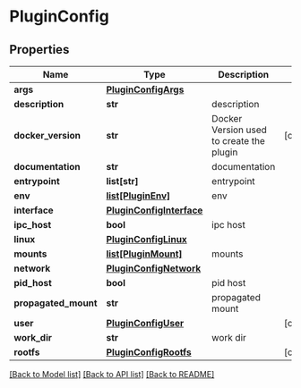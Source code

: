 # PluginConfig

## Properties
Name | Type | Description | Notes
------------ | ------------- | ------------- | -------------
**args** | [**PluginConfigArgs**](PluginConfigArgs.md) |  | 
**description** | **str** | description | 
**docker_version** | **str** | Docker Version used to create the plugin | [optional] 
**documentation** | **str** | documentation | 
**entrypoint** | **list[str]** | entrypoint | 
**env** | [**list[PluginEnv]**](PluginEnv.md) | env | 
**interface** | [**PluginConfigInterface**](PluginConfigInterface.md) |  | 
**ipc_host** | **bool** | ipc host | 
**linux** | [**PluginConfigLinux**](PluginConfigLinux.md) |  | 
**mounts** | [**list[PluginMount]**](PluginMount.md) | mounts | 
**network** | [**PluginConfigNetwork**](PluginConfigNetwork.md) |  | 
**pid_host** | **bool** | pid host | 
**propagated_mount** | **str** | propagated mount | 
**user** | [**PluginConfigUser**](PluginConfigUser.md) |  | [optional] 
**work_dir** | **str** | work dir | 
**rootfs** | [**PluginConfigRootfs**](PluginConfigRootfs.md) |  | [optional] 

[[Back to Model list]](../README.md#documentation-for-models) [[Back to API list]](../README.md#documentation-for-api-endpoints) [[Back to README]](../README.md)

